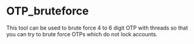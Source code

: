 # OTP_bruteforce
This tool can be used to brute force 4 to 6 digit OTP with threads so that you can try to brute force OTPs which do not lock accounts.
